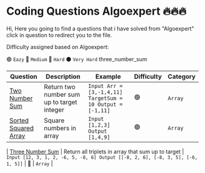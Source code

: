# Coding Questions Algoexpert 🔥🔥🔥

Hi, Here you going to find a questions that i have solved from "Algoexpert" click in question to redirect you to the file.

Difficulty assigned based on Algoexpert:

🟢 ``Eazy``
🔵 ``Medium``
🔴 ``Hard``
⚫ ``Very Hard``
three_number_sum

| Question | Description  | Example  | Difficulty  | Category |
| ------------- | ------------- | ------------- | ------------- | ------------- |
| [Two Number Sum](https://github.com/MohaZain/Coding_Questions_algoexpert/blob/main/two_number_sum.py) | Return two number sum up to target integer | ``Input Arr = [3,-1,4,11] TargetSum = 10 Output = [-1,11]`` | 🟢 | ``Array`` |
| [Sorted Squared Array](https://github.com/MohaZain/Coding_Questions_algoexpert/blob/main/sorted_squared_array.py) | Square numbers in array | ``Input [1,2,3] Output [1,4,9]`` | 🟢 | ``Array`` |

| [Three Number Sum](https://github.com/MohaZain/Coding_Questions_algoexpert/blob/main/three_number_sum.py) | Return all triplets in array that sum up to target | ``Input [12, 3, 1, 2, -6, 5, -8, 6] Output [[-8, 2, 6], [-8, 3, 5], [-6, 1, 5]]`` | 🔵 | ``Array`` |
 
